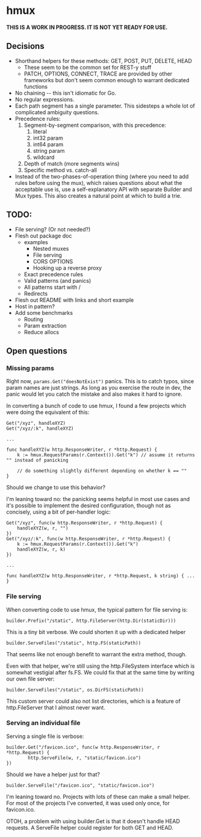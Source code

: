 # hmux

**THIS IS A WORK IN PROGRESS. IT IS NOT YET READY FOR USE.**

## Decisions

* Shorthand helpers for these methods: GET, POST, PUT, DELETE, HEAD
  - These seem to be the common set for REST-y stuff
  - PATCH, OPTIONS, CONNECT, TRACE are provided by other frameworks but don't
    seem common enough to warrant dedicated functions
* No chaining -- this isn't idiomatic for Go.
* No regular expressions.
* Each path segment has a single parameter. This sidesteps a whole lot of
  complicated ambiguity questions.
* Precedence rules:
	1. Segment-by-segment comparison, with this precedence:
	   1. literal
	   2. int32 param
	   3. int64 param
	   4. string param
	   5. wildcard
	2. Depth of match (more segments wins)
	3. Specific method vs. catch-all
* Instead of the two-phases-of-operation thing (where you need to add rules
  before using the mux), which raises questions about what the acceptable use
  is, use a self-explanatory API with separate Builder and Mux types. This also
  creates a natural point at which to build a trie.

## TODO:

* File serving? (Or not needed?)
* Flesh out package doc
  - examples
    * Nested muxes
    * File serving
    * CORS OPTIONS
    * Hooking up a reverse proxy
  - Exact precedence rules
  - Valid patterns (and panics)
  - All patterns start with /
  - Redirects
* Flesh out README with links and short example
* Host in pattern?
* Add some benchmarks
  - Routing
  - Param extraction
  - Reduce allocs

## Open questions

### Missing params

Right now, `params.Get("doesNotExist")` panics. This is to catch typos, since
param names are just strings. As long as you exercise the route in dev, the
panic would let you catch the mistake and also makes it hard to ignore.

In converting a bunch of code to use hmux, I found a few projects which were
doing the equivalent of this:

```
Get("/xyz", handleXYZ)
Get("/xyz/:k", handleXYZ)

...

func handleXYZ(w http.ResponseWriter, r *http.Request) {
	k := hmux.RequestParams(r.Context()).Get("k") // assume it returns "" instead of panicking

	// do something slightly different depending on whether k == ""
}
```

Should we change to use this behavior?

I'm leaning toward no: the panicking seems helpful in most use cases and it's
possible to implement the desired configuration, though not as concisely, using
a bit of per-handler logic:

```
Get("/xyz", func(w http.ResponseWriter, r *http.Request) {
	handleXYZ(w, r, "")
})
Get("/xyz/:k", func(w http.ResponseWriter, r *http.Request) {
	k := hmux.RequestParams(r.Context()).Get("k")
	handleXYZ(w, r, k)
})

...

func handleXYZ(w http.ResponseWriter, r *http.Request, k string) { ... }
```

### File serving

When converting code to use hmux, the typical pattern for file serving is:

    builder.Prefix("/static", http.FileServer(http.Dir(staticDir)))

This is a tiny bit verbose. We could shorten it up with a dedicated helper

    builder.ServeFiles("/static", http.FS(staticPath))

That seems like not enough benefit to warrant the extra method, though.

Even with that helper, we're still using the http.FileSystem interface which is
somewhat vestigial after fs.FS. We could fix that at the same time by writing
our own file server:

    builder.ServeFiles("/static", os.DirFS(staticPath))

This custom server could also not list directories, which is a feature of
http.FileServer that I almost never want.

### Serving an individual file

Serving a single file is verbose:

    builder.Get("/favicon.ico", func(w http.ResponseWriter, r *http.Request) {
            http.ServeFile(w, r, "static/favicon.ico")
    })

Should we have a helper just for that?

    builder.ServeFile("/favicon.ico", "static/favicon.ico")

I'm leaning toward no. Projects with lots of these can make a small helper. For
most of the projects I've converted, it was used only once, for favicon.ico.

OTOH, a problem with using builder.Get is that it doesn't handle HEAD requests.
A ServeFile helper could register for both GET and HEAD.
